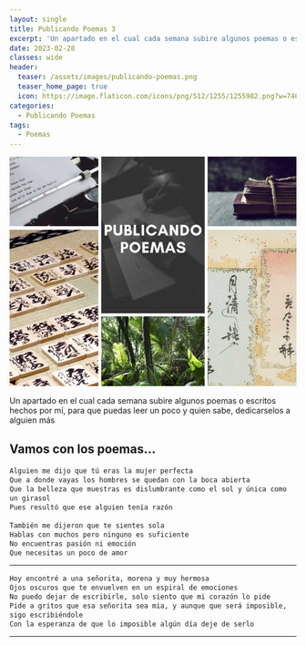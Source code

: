 ```yaml
---
layout: single
title: Publicando Poemas 3
excerpt: 'Un apartado en el cual cada semana subire algunos poemas o escritos hechos por mí, para que puedas leer un poco y quien sabe, dedicarselos a alguien más'
date: 2023-02-28
classes: wide
header:
  teaser: /assets/images/publicando-poemas.png
  teaser_home_page: true
  icon: https://image.flaticon.com/icons/png/512/1255/1255982.png?w=740
categories:
  - Publicando Poemas
tags:
  - Poemas
---
```


![](/assets/images/publicando-poemas.png)

Un apartado en el cual cada semana subire algunos poemas o escritos hechos por mí, para que puedas leer un poco y quien sabe, dedicarselos a alguien más

## Vamos con los poemas...

```
Alguien me dijo que tú eras la mujer perfecta
Que a donde vayas los hombres se quedan con la boca abierta
Que la belleza que muestras es dislumbrante como el sol y única como un girasol
Pues resultó que ese alguien tenía razón

También me dijeron que te sientes sola
Hablas con muchos pero ninguno es suficiente
No encuentras pasión ni emoción
Que necesitas un poco de amor
```

---

```
Hoy encontré a una señorita, morena y muy hermosa
Ojos oscuros que te envuelven en un espiral de emociones
No puedo dejar de escribirle, solo siento que mi corazón lo pide
Pide a gritos que esa señorita sea mia, y aunque que será imposible, sigo escribiéndole
Con la esperanza de que lo imposible algún día deje de serlo
```

---
